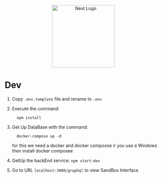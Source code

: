 <p align="center">
  <a href="http://nestjs.com/" target="blank"><img src="https://nestjs.com/img/logo-small.svg" width="200" alt="Nest Logo" /></a>
</p>

# Dev

1. Copy ```.env.template``` file and rename to ```.env```
2. Execute the command:
      ```
        npm install
      ```
3. Get Up DataBase with the command:
      ```
        docker-compose up -d
      ```
      for this we need a  docker and docker compoose ir you use a Windows then install docker composee

4. GetUp the backEnd service: ``` npm start:dev ```

5. Go to URL ``` localhost:3000/graphql ``` to view SandBox Interface
